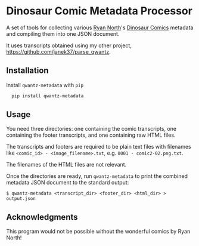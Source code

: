 # Dinosaur Comic Metadata Processor

A set of tools for collecting various [Ryan North](https://www.ryannorth.ca/)'s [Dinosaur Comics](https://qwantz.com) metadata and compiling them into one JSON document.

It uses transcripts obtained using my other project, https://github.com/janek37/parse_qwantz.

## Installation

Install `qwantz-metadata` with `pip`

```bash
  pip install qwantz-metadata
```

## Usage

You need three directories: one containing the comic transcripts, one containing the footer transcripts, and one containing raw HTML files.

The transcripts and footers are required to be plain text files with filenames like `<comic_id> - <image_filename>.txt`, e.g. `0001 - comic2-02.png.txt`.

The filenames of the HTML files are not relevant.

Once the directories are ready, run `qwantz-metadata` to print the combined metadata JSON document to the standard output:

```
$ qwantz-metadata <transcript_dir> <footer_dir> <html_dir> > output.json
```

## Acknowledgments

This program would not be possible without the wonderful comics by Ryan North!
